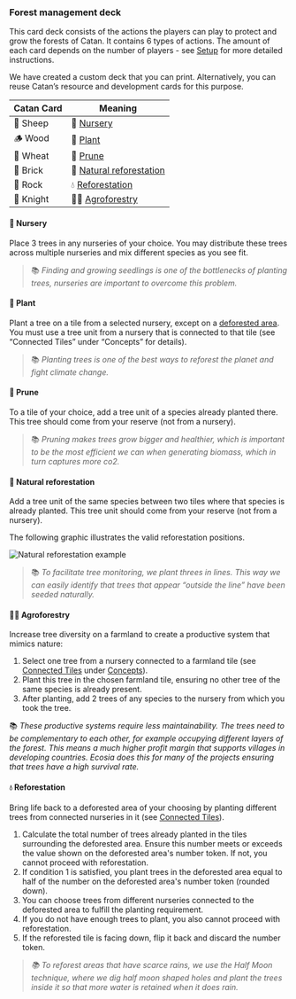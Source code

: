 ### Forest management deck

This card deck consists of the actions the players can play to protect and grow the forests of Catan. It contains 6 types of actions. The amount of each card depends on the number of players - see [Setup](setup) for more detailed instructions.

We have created a custom deck that you can print. Alternatively, you can reuse Catan’s resource and development cards for this purpose. 

| Catan Card | Meaning |
|------------|----------|
| 🐑 Sheep   | 🌱 [Nursery](#nursery)  |
| 🪵 Wood    | 🌳 [Plant](#plant)  |
| 🌾 Wheat   | 🤲 [Prune](#prune)  |
| 🧱 Brick   | 💞 [Natural reforestation](#natural-reforestation)  |
| 🗻 Rock    | 💧 [Reforestation](#reforestation)  |
| 🐴 Knight  | 👩‍🌾 [Agroforestry](#agroforestry)  |

#### 🌱 Nursery

Place 3 trees in any nurseries of your choice. You may distribute these trees across multiple nurseries and mix different species as you see fit.

> 📚 *Finding and growing seedlings is one of the bottlenecks of planting trees, nurseries are important to overcome this problem.*

#### 🌳 Plant

Plant a tree on a tile from a selected nursery, except on a [deforested area](#deforested-area). You must use a tree unit from a nursery that is connected to that tile (see “Connected Tiles” under “Concepts” for details).


> 📚 *Planting trees is one of the best ways to reforest the planet and fight climate change.*

#### 🤲 Prune

To a tile of your choice, add a tree unit of a species already planted there. This tree should come from your reserve (not from a nursery).

> 📚 *Pruning makes trees grow bigger and healthier, which is important to be the most efficient we can when generating biomass, which in turn captures more co2.*

#### 💞 Natural reforestation

Add a tree unit of the same species between two tiles where that species is already planted. This tree unit should come from your reserve (not from a nursery).

The following graphic illustrates the valid reforestation positions.

![Natural reforestation example](assets/img/example.png)

> 📚 *To facilitate tree monitoring, we plant threes in lines. This way we can easily identify that trees that appear “outside the line” have been seeded naturally.*

#### 👩‍🌾 Agroforestry

Increase tree diversity on a farmland to create a productive system that mimics nature:

1. Select one tree from a nursery connected to a farmland tile (see [Connected Tiles](#connected-tiles) under [Concepts](#concepts)).
1. Plant this tree in the chosen farmland tile, ensuring no other tree of the same species is already present.
1. After planting, add 2 trees of any species to the nursery from which you took the tree.

📚 *These productive systems require less maintainability. The trees need to be complementary to each other, for example occupying different layers of the forest. This means a much higher profit margin that supports villages in developing countries. Ecosia does this for many of the projects ensuring that trees have a high survival rate.*

#### 💧 Reforestation

Bring life back to a deforested area of your choosing by planting different trees from connected nurseries in it (see [Connected Tiles](#connected-tiles)).

1. Calculate the total number of trees already planted in the tiles surrounding the deforested area. Ensure this number meets or exceeds the value shown on the deforested area's number token. If not, you cannot proceed with reforestation.
1. If condition 1 is satisfied, you plant trees in the deforested area equal to half of the number on the deforested area's number token (rounded down).
1. You can choose trees from different nurseries connected to the deforested area to fulfill the planting requirement.
1. If you do not have enough trees to plant, you also cannot proceed with reforestation.
1. If the reforested tile is facing down, flip it back and discard the number token.

> *📚 To reforest areas that have scarce rains, we use the Half Moon technique, where we dig half moon shaped holes and plant the trees inside it so that more water is retained when it does rain.*